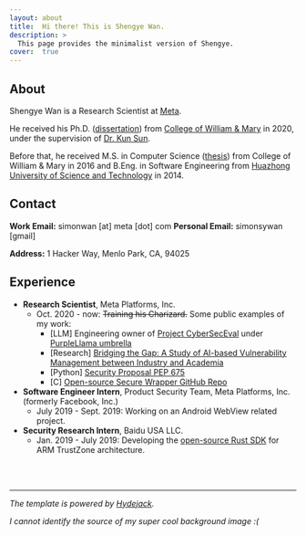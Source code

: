 ```yaml
---
layout: about
title:  Hi there! This is Shengye Wan.
description: >
  This page provides the minimalist version of Shengye.
cover:  true
---
```


## About
Shengye Wan is a Research Scientist at [Meta][meta].

He received his Ph.D. ([dissertation][dissertation]) from [College of William & Mary][wm] in 2020, under the supervision of [Dr. Kun Sun][professor]. 

Before that, he received M.S. in Computer Science ([thesis][thesis]) from College of William & Mary in 2016 and B.Eng. in Software Engineering from [Huazhong University of Science and Technology][hust] in 2014.

[meta]: https://about.meta.com/
[dissertation]: https://scholarworks.wm.edu/cgi/viewcontent.cgi?article=7077&context=etd
[thesis]: https://scholarworks.wm.edu/cgi/viewcontent.cgi?article=1039&context=etd
[professor]: http://csis.gmu.edu/ksun/
[wm]: http://www.wm.edu/
[hust]: http://english.hust.edu.cn/

## Contact
**Work Email:** simonwan [at] meta [dot] com
**Personal Email:** simonsywan [gmail]

**Address:** 1 Hacker Way, Menlo Park, CA, 94025

## Experience
* **Research Scientist**, Meta Platforms, Inc. 
  * Oct. 2020 - now: ~~Training his Charizard.~~ Some public examples of my work:
    * [LLM] Engineering owner of [Project CyberSecEval][cyberseceval] under [PurpleLlama umbrella][purplellama]
    * [Research] [Bridging the Gap: A Study of AI-based Vulnerability Management between Industry and Academia][review-paper]
    * [Python] [Security Proposal PEP 675][pep675]
    * [C] [Open-source Secure Wrapper GitHub Repo][safec]
* **Software Engineer Intern**, Product Security Team, Meta Platforms, Inc. (formerly Facebook, Inc.)  
  * July 2019 - Sept. 2019: Working on an Android WebView related project. 
* **Security Research Intern**, Baidu USA LLC.
  * Jan. 2019 - July 2019: Developing the [open-source Rust SDK](https://github.com/mesalock-linux/rust-optee-trustzone-sdk) for ARM TrustZone architecture. 

[cyberseceval]: https://github.com/meta-llama/PurpleLlama/tree/main/CybersecurityBenchmarks
[purplellama]: https://ai.meta.com/blog/purple-llama-open-trust-safety-generative-ai
[review-paper]: https://arxiv.org/pdf/2405.02435
[pep675]: https://peps.python.org/pep-0675
[safec]: https://github.com/facebookincubator/SafeC

<br>
<br>

---
*The template is powered by [Hydejack](https://hydejack.com/).*

*I cannot identify the source of my super cool background image :(*
